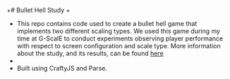 +# Bullet Hell Study
+
+ This repo contains code used to create a bullet hell game that implements two different scaling types. We used this game during my time at G-ScalE to conduct experiments observing player performance with respect to screen configuration and scale type. More information about the study, and its results, can be found [here](http://www.cas.mcmaster.ca/~teather/pdfs/GEM2014_poster1.pdf)
+
+ Built using CraftyJS and Parse.